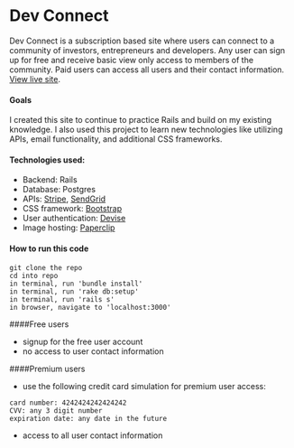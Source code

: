 # Dev Connect
Dev Connect is a subscription based site where users can connect to a community of investors, entrepreneurs and developers.  Any user can sign up for free and receive basic view only access to members of the community. Paid users can access all users and their contact information. [View live site](http://dev-connections.herokuapp.com/). 

#### Goals
I created this site to continue to practice Rails and build on my existing knowledge.  I also used this project to learn new technologies like utilizing APIs, email functionality, and additional CSS frameworks.

#### Technologies used: 
- Backend: Rails 
- Database: Postgres 
- APIs: [Stripe](https://github.com/stripe/stripe-ruby), [SendGrid](https://sendgrid.com/docs/API_Reference/index.html) 
- CSS framework: [Bootstrap](http://getbootstrap.com/)
- User authentication: [Devise](https://github.com/plataformatec/devise)
- Image hosting: [Paperclip](https://github.com/thoughtbot/paperclip)

#### How to run this code 
```
git clone the repo 
cd into repo
in terminal, run 'bundle install' 
in terminal, run 'rake db:setup'
in terminal, run 'rails s'
in browser, navigate to 'localhost:3000'
```

####Free users 
- signup for the free user account 
- no access to user contact information

####Premium users 
- use the following credit card simulation for premium user access: 
```
card number: 4242424242424242
CVV: any 3 digit number
expiration date: any date in the future 
```
- access to all user contact information 

